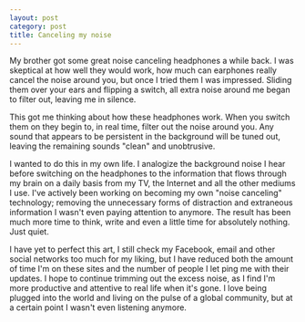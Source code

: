 ```yaml
---
layout: post
category: post
title: Canceling my noise
---
```


My brother got some great noise canceling headphones a while back. I was skeptical at how well they would work, how much can earphones really cancel the noise around you, but once I tried them I was impressed. Sliding them over your ears and flipping a switch, all extra noise around me began to filter out, leaving me in silence.

This got me thinking about how these headphones work. When you switch them on they begin to, in real time, filter out the noise around you. Any sound that appears to be persistent in the background will be tuned out, leaving the remaining sounds "clean" and unobtrusive.

I wanted to do this in my own life. I analogize the background noise I hear before switching on the headphones to the information that flows through my brain on a daily basis from my TV, the Internet and all the other mediums I use. I've actively been working on becoming my own "noise canceling" technology; removing the unnecessary forms of distraction and extraneous information I wasn't even paying attention to anymore. The result has been much more time to think, write and even a little time for absolutely nothing. Just quiet.

I have yet to perfect this art, I still check my Facebook, email and other social networks too much for my liking, but I have reduced both the amount of time I'm on these sites and the number of people I let ping me with their updates. I hope to continue trimming out the excess noise, as I find I'm more productive and attentive to real life when it's gone. I love being plugged into the world and living on the pulse of a global community, but at a certain point I wasn't even listening anymore.